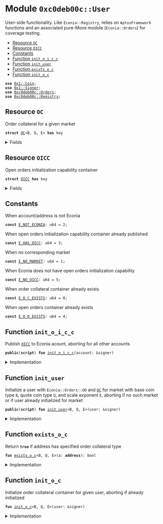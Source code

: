 
<a name="0xc0deb00c_User"></a>

# Module `0xc0deb00c::User`

User-side functionality. Like <code>Econia::Registry</code>, relies on
<code>AptosFramework</code> functions and an associated pure-Move
module (<code>Econia::Orders</code>) for coverage testing.


-  [Resource `OC`](#0xc0deb00c_User_OC)
-  [Resource `OICC`](#0xc0deb00c_User_OICC)
-  [Constants](#@Constants_0)
-  [Function `init_o_i_c_c`](#0xc0deb00c_User_init_o_i_c_c)
-  [Function `init_user`](#0xc0deb00c_User_init_user)
-  [Function `exists_o_c`](#0xc0deb00c_User_exists_o_c)
-  [Function `init_o_c`](#0xc0deb00c_User_init_o_c)


<pre><code><b>use</b> <a href="../../../build/AptosFramework/docs/Coin.md#0x1_Coin">0x1::Coin</a>;
<b>use</b> <a href="../../../build/MoveStdlib/docs/Signer.md#0x1_Signer">0x1::Signer</a>;
<b>use</b> <a href="Orders.md#0xc0deb00c_Orders">0xc0deb00c::Orders</a>;
<b>use</b> <a href="Registry.md#0xc0deb00c_Registry">0xc0deb00c::Registry</a>;
</code></pre>



<a name="0xc0deb00c_User_OC"></a>

## Resource `OC`

Order collateral for a given market


<pre><code><b>struct</b> <a href="User.md#0xc0deb00c_User_OC">OC</a>&lt;B, Q, E&gt; <b>has</b> key
</code></pre>



<details>
<summary>Fields</summary>


<dl>
<dt>
<code>b_a: u64</code>
</dt>
<dd>
 Indivisible subunits of base coins available to withdraw
</dd>
<dt>
<code>b_c: <a href="../../../build/AptosFramework/docs/Coin.md#0x1_Coin_Coin">Coin::Coin</a>&lt;B&gt;</code>
</dt>
<dd>
 Base coins held as collateral
</dd>
<dt>
<code>q_a: u64</code>
</dt>
<dd>
 Indivisible subunits of quote coins available to withdraw
</dd>
<dt>
<code>q_c: <a href="../../../build/AptosFramework/docs/Coin.md#0x1_Coin_Coin">Coin::Coin</a>&lt;Q&gt;</code>
</dt>
<dd>
 Quote coins held as collateral
</dd>
</dl>


</details>

<a name="0xc0deb00c_User_OICC"></a>

## Resource `OICC`

Open orders initialization capability container


<pre><code><b>struct</b> <a href="User.md#0xc0deb00c_User_OICC">OICC</a> <b>has</b> key
</code></pre>



<details>
<summary>Fields</summary>


<dl>
<dt>
<code>o_i_c: <a href="Orders.md#0xc0deb00c_Orders_OrdersInitCap">Orders::OrdersInitCap</a></code>
</dt>
<dd>

</dd>
</dl>


</details>

<a name="@Constants_0"></a>

## Constants


<a name="0xc0deb00c_User_E_NOT_ECONIA"></a>

When account/address is not Econia


<pre><code><b>const</b> <a href="User.md#0xc0deb00c_User_E_NOT_ECONIA">E_NOT_ECONIA</a>: u64 = 2;
</code></pre>



<a name="0xc0deb00c_User_E_HAS_OICC"></a>

When open orders initialization capability container already
published


<pre><code><b>const</b> <a href="User.md#0xc0deb00c_User_E_HAS_OICC">E_HAS_OICC</a>: u64 = 3;
</code></pre>



<a name="0xc0deb00c_User_E_NO_MARKET"></a>

When no corresponding market


<pre><code><b>const</b> <a href="User.md#0xc0deb00c_User_E_NO_MARKET">E_NO_MARKET</a>: u64 = 1;
</code></pre>



<a name="0xc0deb00c_User_E_NO_OICC"></a>

When Econia does not have open orders initialization capability


<pre><code><b>const</b> <a href="User.md#0xc0deb00c_User_E_NO_OICC">E_NO_OICC</a>: u64 = 5;
</code></pre>



<a name="0xc0deb00c_User_E_O_C_EXISTS"></a>

When order collateral container already exists


<pre><code><b>const</b> <a href="User.md#0xc0deb00c_User_E_O_C_EXISTS">E_O_C_EXISTS</a>: u64 = 0;
</code></pre>



<a name="0xc0deb00c_User_E_O_O_EXISTS"></a>

When open orders container already exists


<pre><code><b>const</b> <a href="User.md#0xc0deb00c_User_E_O_O_EXISTS">E_O_O_EXISTS</a>: u64 = 4;
</code></pre>



<a name="0xc0deb00c_User_init_o_i_c_c"></a>

## Function `init_o_i_c_c`

Publish <code><a href="User.md#0xc0deb00c_User_OICC">OICC</a></code> to Econia acount, aborting for all other accounts


<pre><code><b>public</b>(<b>script</b>) <b>fun</b> <a href="User.md#0xc0deb00c_User_init_o_i_c_c">init_o_i_c_c</a>(account: &signer)
</code></pre>



<details>
<summary>Implementation</summary>


<pre><code><b>public</b>(<b>script</b>) <b>fun</b> <a href="User.md#0xc0deb00c_User_init_o_i_c_c">init_o_i_c_c</a>(
    account: &signer
) {
    // Assert account is Econia
    <b>assert</b>!(s_a_o(account) == @Econia, <a href="User.md#0xc0deb00c_User_E_NOT_ECONIA">E_NOT_ECONIA</a>);
    // Assert capability container not already initialized
    <b>assert</b>!(!<b>exists</b>&lt;<a href="User.md#0xc0deb00c_User_OICC">OICC</a>&gt;(@Econia), <a href="User.md#0xc0deb00c_User_E_HAS_OICC">E_HAS_OICC</a>);
    // Move orders initialization capability container <b>to</b> account
    <b>move_to</b>(account, <a href="User.md#0xc0deb00c_User_OICC">OICC</a>{o_i_c: o_g_o_i_c(account)});
}
</code></pre>



</details>

<a name="0xc0deb00c_User_init_user"></a>

## Function `init_user`

Initialize a user with <code>Econia::Orders::OO</code> and <code><a href="User.md#0xc0deb00c_User_OC">OC</a></code> for market
with base coin type <code>B</code>, quote coin type <code>Q</code>, and scale exponent
<code>E</code>, aborting if no such market or if user already initialized
for market


<pre><code><b>public</b>(<b>script</b>) <b>fun</b> <a href="User.md#0xc0deb00c_User_init_user">init_user</a>&lt;B, Q, E&gt;(user: &signer)
</code></pre>



<details>
<summary>Implementation</summary>


<pre><code><b>public</b>(<b>script</b>) <b>fun</b> <a href="User.md#0xc0deb00c_User_init_user">init_user</a>&lt;B, Q, E&gt;(
    user: &signer
) <b>acquires</b> <a href="User.md#0xc0deb00c_User_OICC">OICC</a> {
    <b>assert</b>!(r_i_r&lt;B, Q, E&gt;(), <a href="User.md#0xc0deb00c_User_E_NO_MARKET">E_NO_MARKET</a>); // Assert market <b>exists</b>
    <b>let</b> user_addr = s_a_o(user); // Get user <b>address</b>
    // Assert user does not already have collateral container
    <b>assert</b>!(!<b>exists</b>&lt;<a href="User.md#0xc0deb00c_User_OC">OC</a>&lt;B, Q, E&gt;&gt;(user_addr), <a href="User.md#0xc0deb00c_User_E_O_C_EXISTS">E_O_C_EXISTS</a>);
    // Assert user does not already have open orders
    <b>assert</b>!(!o_e_o&lt;B, Q, E&gt;(user_addr), <a href="User.md#0xc0deb00c_User_E_O_O_EXISTS">E_O_O_EXISTS</a>);
    // Assert Econia account <b>has</b> orders initialization capability
    <b>assert</b>!(<b>exists</b>&lt;<a href="User.md#0xc0deb00c_User_OICC">OICC</a>&gt;(@Econia), <a href="User.md#0xc0deb00c_User_E_NO_OICC">E_NO_OICC</a>);
    // Pack empty collateral container
    <b>let</b> o_c = <a href="User.md#0xc0deb00c_User_OC">OC</a>&lt;B, Q, E&gt;{b_c: c_z&lt;B&gt;(), b_a: 0, q_c: c_z&lt;Q&gt;(), q_a: 0};
    <b>move_to</b>&lt;<a href="User.md#0xc0deb00c_User_OC">OC</a>&lt;B, Q, E&gt;&gt;(user, o_c); // Move <b>to</b> user account
    // Borrow immutable reference <b>to</b> open orders init capability
    <b>let</b> o_i_c = &<b>borrow_global</b>&lt;<a href="User.md#0xc0deb00c_User_OICC">OICC</a>&gt;(@Econia).o_i_c;
    // Initialize empty open orders container under user account
    o_i_o&lt;B, Q, E&gt;(user, r_s_f&lt;E&gt;(), o_i_c);
}
</code></pre>



</details>

<a name="0xc0deb00c_User_exists_o_c"></a>

## Function `exists_o_c`

Return <code><b>true</b></code> if address has specified order collateral type


<pre><code><b>fun</b> <a href="User.md#0xc0deb00c_User_exists_o_c">exists_o_c</a>&lt;B, Q, E&gt;(a: <b>address</b>): bool
</code></pre>



<details>
<summary>Implementation</summary>


<pre><code><b>fun</b> <a href="User.md#0xc0deb00c_User_exists_o_c">exists_o_c</a>&lt;B, Q, E&gt;(a: <b>address</b>): bool {<b>exists</b>&lt;<a href="User.md#0xc0deb00c_User_OC">OC</a>&lt;B, Q, E&gt;&gt;(a)}
</code></pre>



</details>

<a name="0xc0deb00c_User_init_o_c"></a>

## Function `init_o_c`

Initialize order collateral container for given user, aborting
if already initialized


<pre><code><b>fun</b> <a href="User.md#0xc0deb00c_User_init_o_c">init_o_c</a>&lt;B, Q, E&gt;(user: &signer)
</code></pre>



<details>
<summary>Implementation</summary>


<pre><code><b>fun</b> <a href="User.md#0xc0deb00c_User_init_o_c">init_o_c</a>&lt;B, Q, E&gt;(
    user: &signer,
) {
    // Assert user does not already have order collateral for market
    <b>assert</b>!(!<a href="User.md#0xc0deb00c_User_exists_o_c">exists_o_c</a>&lt;B, Q, E&gt;(s_a_o(user)), <a href="User.md#0xc0deb00c_User_E_O_C_EXISTS">E_O_C_EXISTS</a>);
    // Assert given market <b>has</b> actually been registered
    <b>assert</b>!(r_i_r&lt;B, Q, E&gt;(), <a href="User.md#0xc0deb00c_User_E_NO_MARKET">E_NO_MARKET</a>);
    // Pack empty order collateral container
    <b>let</b> o_c = <a href="User.md#0xc0deb00c_User_OC">OC</a>&lt;B, Q, E&gt;{b_c: c_z&lt;B&gt;(), b_a: 0, q_c: c_z&lt;Q&gt;(), q_a: 0};
    <b>move_to</b>&lt;<a href="User.md#0xc0deb00c_User_OC">OC</a>&lt;B, Q, E&gt;&gt;(user, o_c); // Move <b>to</b> user account
}
</code></pre>



</details>
